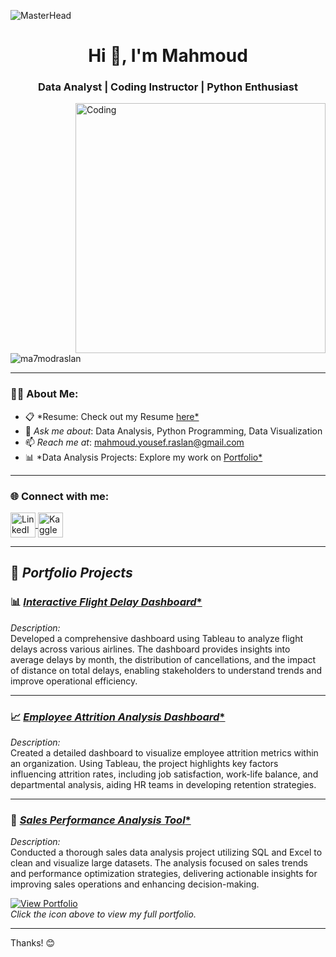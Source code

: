 ![MasterHead](https://i.redd.it/bpxxqqvps4h91.gif)  
<h1 align="center">Hi 👋, I'm Mahmoud</h1>  
<h3 align="center">Data Analyst | Coding Instructor | Python Enthusiast</h3>  

<img align="right" alt="Coding" width="400" src="https://i.pinimg.com/originals/ee/ed/e2/eeede229147eb053fe863ef1cc7faf0b.gif" />  

<p align="left">  
  <img src="https://komarev.com/ghpvc/?username=ma7modraslan&label=Profile%20views&color=0e75b6&style=flat" alt="ma7modraslan" />  
</p>  

---

### 👨‍💻 About Me:  
- 📋 *Resume: Check out my Resume [here*](https://drive.google.com/drive/folders/1-994Dap49aQBsqs2INlGfRD9r2bSn6Sx)  
- 💬 *Ask me about*: Data Analysis, Python Programming, Data Visualization 
- 📫 *Reach me at*: [mahmoud.yousef.raslan@gmail.com](mailto:mahmoud.yousef.raslan@gmail.com)  
- 📊 *Data Analysis Projects: Explore my work on [Portfolio*](https://mahmoudraslan.my.canva.site/)  

---

<h3 align="left">🌐 Connect with me:</h3>  
<p align="left">  
  <a href="https://www.linkedin.com/in/ma7mod-raslan/" target="_blank">  
    <img align="center" src="https://raw.githubusercontent.com/rahuldkjain/github-profile-readme-generator/master/src/images/icons/Social/linked-in-alt.svg" alt="LinkedIn - Mahmoud Raslan" height="40" width="40" />  
  </a>  
  <a href="https://kaggle.com/ma7modraslan" target="_blank">  
    <img align="center" src="https://raw.githubusercontent.com/rahuldkjain/github-profile-readme-generator/master/src/images/icons/Social/kaggle.svg" alt="Kaggle - Mahmoud Raslan" height="40" width="40" />  
  </a>  
</p>  

---

## 💼 *Portfolio Projects*  

### 📊 [*Interactive Flight Delay Dashboard**](https://drive.google.com/drive/folders/1ZD-5cSt-WV7wn4bF_bx9qEn-Tmv8w8jB?usp=drive_link)
*Description:*  
Developed a comprehensive dashboard using Tableau to analyze flight delays across various airlines. The dashboard provides insights into average delays by month, the distribution of cancellations, and the impact of distance on total delays, enabling stakeholders to understand trends and improve operational efficiency.

---

### 📈 [*Employee Attrition Analysis Dashboard**](https://drive.google.com/drive/folders/18PgeWOfNEKbOfwFR8iIjwh-ogBGs6Nuy?usp=drive_link)
*Description:*  
Created a detailed dashboard to visualize employee attrition metrics within an organization. Using Tableau, the project highlights key factors influencing attrition rates, including job satisfaction, work-life balance, and departmental analysis, aiding HR teams in developing retention strategies.

---

### 🧬 [*Sales Performance Analysis Tool**](https://drive.google.com/drive/folders/1gMYdpk7Ry3OpVg8_ZvjGx9bsielLp87v?usp=drive_link)
*Description:*  
Conducted a thorough sales data analysis project utilizing SQL and Excel to clean and visualize large datasets. The analysis focused on sales trends and performance optimization strategies, delivering actionable insights for improving sales operations and enhancing decision-making.

[![View Portfolio](https://img.icons8.com/plasticine/100/000000/pdf.png)](https://mahmoudraslan.my.canva.site/)  
*Click the icon above to view my full portfolio.*

---

Thanks! 😊

